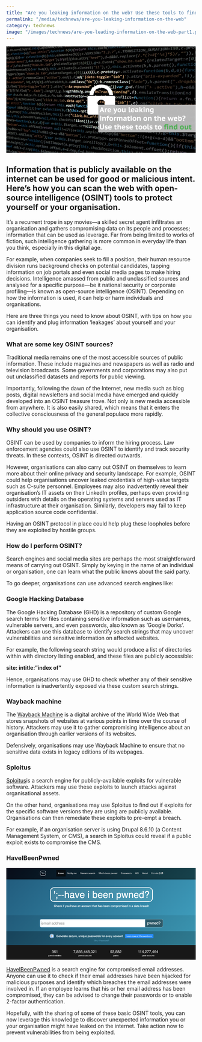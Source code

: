 ```yaml
---
title: "Are you leaking information on the web? Use these tools to find out"
permalink: "/media/technews/are-you-leaking-information-on-the-web"
category: technews
image: "/images/technews/are-you-leading-information-on-the-web-part1.png"
---
```


![Are you leaking information on the web? Use these tools to find out](/images/technews/are-you-leading-information-on-the-web-part1.png)

Information that is publicly available on the internet can be used for good or malicious intent. Here’s how you can scan the web with open-source intelligence (OSINT) tools to protect yourself or your organisation.
---

It’s a recurrent trope in spy movies—a skilled secret agent infiltrates an organisation and gathers compromising data on its people and processes; information that can be used as leverage. Far from being limited to works of fiction, such intelligence gathering is more common in everyday life than you think, especially in this digital age.

For example, when companies seek to fill a position, their human resource division runs background checks on potential candidates, tapping information on job portals and even social media pages to make hiring decisions. Intelligence amassed from public and unclassified sources and analysed for a specific purpose—be it national security or corporate profiling—is known as open-source intelligence (OSINT). Depending on how the information is used, it can help or harm individuals and organisations.

Here are three things you need to know about OSINT, with tips on how you can identify and plug information ‘leakages’ about yourself and your organisation.

### **What are some key OSINT sources?**

Traditional media remains one of the most accessible sources of public information. These include magazines and newspapers as well as radio and television broadcasts. Some governments and corporations may also put out unclassified datasets and reports for public viewing.

Importantly, following the dawn of the Internet, new media such as blog posts, digital newsletters and social media have emerged and quickly developed into an OSINT treasure trove. Not only is new media accessible from anywhere. It is also easily shared, which means that it enters the collective consciousness of the general populace more rapidly. 

### **Why should you use OSINT?**

OSINT can be used by companies to inform the hiring process. Law enforcement agencies could also use OSINT to identify and track security threats. In these contexts, OSINT is directed outwards.

However, organisations can also carry out OSINT on themselves to learn more about their online privacy and security landscape. For example, OSINT could help organisations uncover leaked credentials of high-value targets such as C-suite personnel. Employees may also inadvertently reveal their organisation’s IT assets on their LinkedIn profiles, perhaps even providing outsiders with details on the operating systems and servers used as IT infrastructure at their organisation. Similarly, developers may fail to keep application source code confidential.

Having an OSINT protocol in place could help plug these loopholes before they are exploited by hostile groups. 

### **How do I perform OSINT?**

Search engines and social media sites are perhaps the most straightforward means of carrying out OSINT. Simply by keying in the name of an individual or organisation, one can learn what the public knows about the said party.

To go deeper, organisations can use advanced search engines like:

### Google Hacking Database

The Google Hacking Database (GHD) is a repository of custom Google search terms for files containing sensitive information such as usernames, vulnerable servers, and even passwords, also known as ‘Google Dorks’. Attackers can use this database to identify search strings that may uncover vulnerabilities and sensitive information on affected websites.

For example, the following search string would produce a list of directories within <domain> with directory listing enabled, and these files are publicly accessible:

**site:<domain> intitle:”index of”**

Hence, organisations may use GHD to check whether any of their sensitive information is inadvertently exposed via these custom search strings.

### Wayback machine

The [Wayback Machine](https://web.archive.org/) is a digital archive of the World Wide Web that stores snapshots of websites at various points in time over the course of history. Attackers may use it to gather compromising intelligence about an organisation through earlier versions of its websites.

Defensively, organisations may use Wayback Machine to ensure that no sensitive data exists in legacy editions of its webpages.

### Sploitus

[Sploitus](https://sploitus.com/)is a search engine for publicly-available exploits for vulnerable software. Attackers may use these exploits to launch attacks against organisational assets.

On the other hand, organisations may use Sploitus to find out if exploits for the specific software versions they are using are publicly available. Organisations can then remediate these exploits to pre-empt a breach.

For example, if an organisation server is using Drupal 8.6.10 (a Content Management System, or CMS), a search in Sploitus could reveal if a public exploit exists to compromise the CMS.

### HaveIBeenPwned

![Are you leaking information on the web? Use these tools to find out](/images/technews/are-you-leading-information-on-the-web-part2.png)

[HaveIBeenPwned](https://haveibeenpwned.com/) is a search engine for compromised email addresses. Anyone can use it to check if their email addresses have been hijacked for malicious purposes and identify which breaches the email addresses were involved in. If an employee learns that his or her email address has been compromised, they can be advised to change their passwords or to enable 2-factor authentication.

Hopefully, with the sharing of some of these basic OSINT tools, you can now leverage this knowledge to discover unexpected information you or your organisation might have leaked on the internet. Take action now to prevent vulnerabilities from being exploited.


